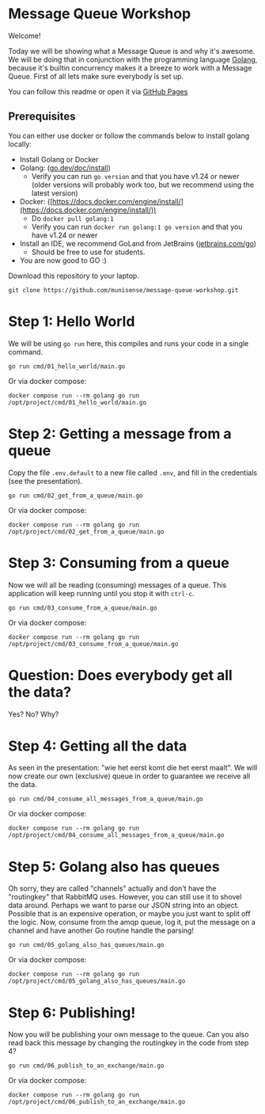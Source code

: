 # Message Queue Workshop

Welcome!

Today we will be showing what a Message Queue is and why it's awesome. We will be doing that in conjunction with the
programming language [Golang](https://go.dev/), because it's builtin concurrency makes it a breeze to work with a
Message Queue. First of all lets make sure everybody is set up.

You can follow this readme or open it via [GitHub Pages](https://munisense.github.io/message-queue-workshop/)

## Prerequisites

You can either use docker or follow the commands below to install golang locally:

- Install Golang or Docker
- Golang: ([go.dev/doc/install](https://go.dev/doc/install))
  - Verify you can run `go version` and that you have v1.24 or newer (older versions will probably work too, but we
    recommend using the latest version)
- Docker: ([https://docs.docker.com/engine/install/](https://docs.docker.com/engine/install/))
  - Do `docker pull golang:1`
  - Verify you can run `docker run golang:1 go version` and that you have v1.24 or newer
- Install an IDE, we recommend GoLand from JetBrains ([jetbrains.com/go](https://www.jetbrains.com/go/))
    - Should be free to use for students.
- You are now good to GO :)

Download this repository to your laptop.

```shell
git clone https://github.com/munisense/message-queue-workshop.git
```

# Step 1: Hello World

We will be using `go run` here, this compiles and runs your code in a single command.

```shell
go run cmd/01_hello_world/main.go
```

Or via docker compose:
```shell
docker compose run --rm golang go run /opt/project/cmd/01_hello_world/main.go
```

# Step 2: Getting a message from a queue

Copy the file `.env.default` to a new file called `.env`, and fill in the credentials (see the presentation).

```shell
go run cmd/02_get_from_a_queue/main.go
```

Or via docker compose:
```shell
docker compose run --rm golang go run /opt/project/cmd/02_get_from_a_queue/main.go
```

# Step 3: Consuming from a queue

Now we will all be reading (consuming) messages of a queue. This application will keep running until you stop it with `ctrl-c`.

```shell
go run cmd/03_consume_from_a_queue/main.go
```

Or via docker compose:
```shell
docker compose run --rm golang go run /opt/project/cmd/03_consume_from_a_queue/main.go
```

# Question: Does everybody get all the data?

Yes? No? Why?

# Step 4: Getting all the data

As seen in the presentation: "wie het eerst komt die het eerst maalt". We will now create our own (exclusive) queue in order to guarantee we receive all the data.

```shell
go run cmd/04_consume_all_messages_from_a_queue/main.go
```

Or via docker compose:
```shell
docker compose run --rm golang go run /opt/project/cmd/04_consume_all_messages_from_a_queue/main.go
```

# Step 5: Golang also has queues

Oh sorry, they are called "channels" actually and don't have the "routingkey" that RabbitMQ uses. However, you can still use it to shovel data around.
Perhaps we want to parse our JSON string into an object. Possible that is an expensive operation, or maybe you just want to split off the logic.
Now, consume from the amqp queue, log it, put the message on a channel and have another Go routine handle the parsing!

```shell
go run cmd/05_golang_also_has_queues/main.go
```

Or via docker compose:
```shell
docker compose run --rm golang go run /opt/project/cmd/05_golang_also_has_queues/main.go
```

# Step 6: Publishing!

Now you will be publishing your own message to the queue. Can you also read back this message by changing the routingkey in the code from step 4?

```shell
go run cmd/06_publish_to_an_exchange/main.go
```

Or via docker compose:
```shell
docker compose run --rm golang go run /opt/project/cmd/06_publish_to_an_exchange/main.go
```
